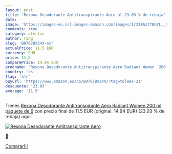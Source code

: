 ```yaml
---
layout: post
title: 'Rexona Desodorante Antitranspirante Aero al 23.03 % de rebaja'
date: 
image: 'https://images-eu.ssl-images-amazon.com/images/I/31BAztTBGYL._SL200_.jpg'
comments: true
category: ofertas
author: ring
slug: 'B0767BXZ4X-es'
actualPrice: 11.5 EUR
currency: EUR
price: 11.5
comparePrice: 14.94 EUR
prodname: 'Rexona Desodorante Antitranspirante Aero Radiant Women  200 ml  paquete de 6'
country: 'es'
flag: '🇪🇸'
buyurl: 'https://www.amazon.es/dp/B0767BXZ4X/?tag=tolees-21'
descuento: '23.03'
average: '11.5'
---
```


Tienes [Rexona Desodorante Antitranspirante Aero Radiant Women  200 ml  paquete de 6](https://www.amazon.es/dp/B0767BXZ4X/?tag=tolees-21) con precio final de  11.5 EUR (original: 14.94 EUR) (23.03 %  de rebaja) aqui!

[![Rexona Desodorante Antitranspirante Aero](https://images-eu.ssl-images-amazon.com/images/I/31BAztTBGYL._SL200_.jpg)](https://www.amazon.es/dp/B0767BXZ4X/?tag=tolees-21)

🔎:


[Comprar!!!](https://www.amazon.es/dp/B0767BXZ4X/?tag=tolees-21)
